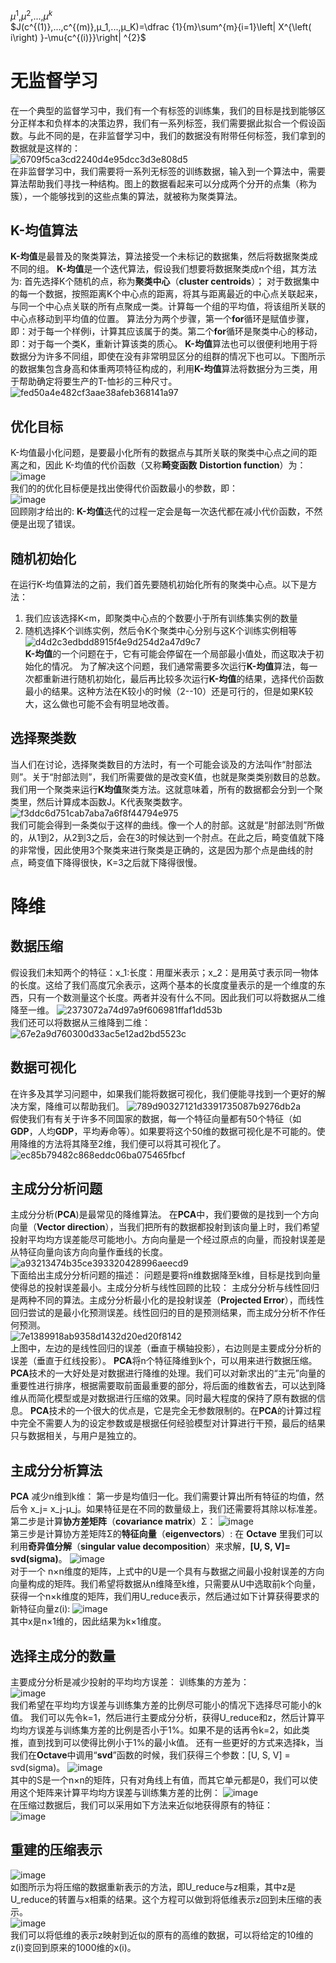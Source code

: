 $μ^1$,$μ^2$,...,$μ^k$</br>
$J(c^{(1)},...,c^{(m)},μ_1,...,μ_K)=\dfrac {1}{m}\sum^{m}{i=1}\left| X^{\left( i\right) }-\mu{c^{(i)}}\right| ^{2}$
# 无监督学习
在一个典型的监督学习中，我们有一个有标签的训练集，我们的目标是找到能够区分正样本和负样本的决策边界，我们有一系列标签，我们需要据此拟合一个假设函数。与此不同的是，在非监督学习中，我们的数据没有附带任何标签，我们拿到的数据就是这样的：</br>
![6709f5ca3cd2240d4e95dcc3d3e808d5](https://github.com/zhangruiouc/Machine-Learning-Course/assets/130215873/c437b2a7-9fe3-46f9-8132-c90451d88ad1)</br>
在非监督学习中，我们需要将一系列无标签的训练数据，输入到一个算法中，需要算法帮助我们寻找一种结构。图上的数据看起来可以分成两个分开的点集（称为簇），一个能够找到的这些点集的算法，就被称为聚类算法。
## K-均值算法
**K-均值**是最普及的聚类算法，算法接受一个未标记的数据集，然后将数据聚类成不同的组。
**K-均值**是一个迭代算法，假设我们想要将数据聚类成n个组，其方法为:
首先选择K个随机的点，称为**聚类中心**（**cluster centroids**）；
对于数据集中的每一个数据，按照距离K个中心点的距离，将其与距离最近的中心点关联起来，与同一个中心点关联的所有点聚成一类。计算每一个组的平均值，将该组所关联的中心点移动到平均值的位置。
算法分为两个步骤，第一个**for**循环是赋值步骤，即：对于每一个样例i，计算其应该属于的类。第二个**for**循环是聚类中心的移动，即：对于每一个类K，重新计算该类的质心。
**K-均值**算法也可以很便利地用于将数据分为许多不同组，即使在没有非常明显区分的组群的情况下也可以。下图所示的数据集包含身高和体重两项特征构成的，利用**K-均值**算法将数据分为三类，用于帮助确定将要生产的T-恤衫的三种尺寸。
![fed50a4e482cf3aae38afeb368141a97](https://github.com/zhangruiouc/Machine-Learning-Course/assets/130215873/963d722d-b1dc-48d7-bd27-b0fd4cd4d063)</br>
## 优化目标
K-均值最小化问题，是要最小化所有的数据点与其所关联的聚类中心点之间的距离之和，因此
K-均值的代价函数（又称**畸变函数** **Distortion function**）为：</br>
![image](https://github.com/zhangruiouc/Machine-Learning-Course/assets/130215873/9b0a1d0a-5b4e-4d81-84da-9d61a1a92ad2)</br>
我们的的优化目标便是找出使得代价函数最小的参数，即：</br>
![image](https://github.com/zhangruiouc/Machine-Learning-Course/assets/130215873/0b125a44-d2cc-4ae0-8932-0f126d7562b5)</br>
回顾刚才给出的:
**K-均值**迭代的过程一定会是每一次迭代都在减小代价函数，不然便是出现了错误。
## 随机初始化
在运行K-均值算法的之前，我们首先要随机初始化所有的聚类中心点。以下是方法：</br>
1. 我们应该选择K<m，即聚类中心点的个数要小于所有训练集实例的数量
2. 随机选择K个训练实例，然后令K个聚类中心分别与这K个训练实例相等
![d4d2c3edbdd8915f4e9d254d2a47d9c7](https://github.com/zhangruiouc/Machine-Learning-Course/assets/130215873/83af814c-9876-4421-aa7a-0fb756486b2d)</br>
**K-均值**的一个问题在于，它有可能会停留在一个局部最小值处，而这取决于初始化的情况。
为了解决这个问题，我们通常需要多次运行**K-均值**算法，每一次都重新进行随机初始化，最后再比较多次运行**K-均值**的结果，选择代价函数最小的结果。这种方法在K较小的时候（2--10）还是可行的，但是如果K较大，这么做也可能不会有明显地改善。
## 选择聚类数
当人们在讨论，选择聚类数目的方法时，有一个可能会谈及的方法叫作“肘部法则”。关于“肘部法则”，我们所需要做的是改变K值，也就是聚类类别数目的总数。我们用一个聚类来运行**K均值**聚类方法。这就意味着，所有的数据都会分到一个聚类里，然后计算成本函数J。K代表聚类数字。
![f3ddc6d751cab7aba7a6f8f44794e975](https://github.com/zhangruiouc/Machine-Learning-Course/assets/130215873/c7f2ae53-debc-4439-8afa-3e68cf72b181)</br>
我们可能会得到一条类似于这样的曲线。像一个人的肘部。这就是“肘部法则”所做的，从1到2，从2到3之后，会在3的时候达到一个肘点。在此之后，畸变值就下降的非常慢，因此使用3个聚类来进行聚类是正确的，这是因为那个点是曲线的肘点，畸变值下降得很快，K=3之后就下降得很慢。
# 降维
## 数据压缩
假设我们未知两个的特征：x_1:长度：用厘米表示；x_2：是用英寸表示同一物体的长度。这给了我们高度冗余表示，这两个基本的长度度量表示的是一个维度的东西，只有一个数测量这个长度。两者并没有什么不同。因此我们可以将数据从二维降至一维。
![2373072a74d97a9f606981ffaf1dd53b](https://github.com/zhangruiouc/Machine-Learning-Course/assets/130215873/faf50249-a0ed-4cef-b6f9-041bfd99d87e)</br>
我们还可以将数据从三维降到二维：</br>
![67e2a9d760300d33ac5e12ad2bd5523c](https://github.com/zhangruiouc/Machine-Learning-Course/assets/130215873/c26c1e9a-9874-4faa-8562-021ea149bbf2)</br>
## 数据可视化
在许多及其学习问题中，如果我们能将数据可视化，我们便能寻找到一个更好的解决方案，降维可以帮助我们。
![789d90327121d3391735087b9276db2a](https://github.com/zhangruiouc/Machine-Learning-Course/assets/130215873/2c98641c-e154-4b95-8788-1ddae90dbda9)</br>
假使我们有有关于许多不同国家的数据，每一个特征向量都有50个特征（如**GDP**，人均**GDP**，平均寿命等）。如果要将这个50维的数据可视化是不可能的。使用降维的方法将其降至2维，我们便可以将其可视化了。
![ec85b79482c868eddc06ba075465fbcf](https://github.com/zhangruiouc/Machine-Learning-Course/assets/130215873/b40991ae-8731-444b-bfe9-60c7d50e5f68)</br>
## 主成分分析问题
主成分分析(**PCA**)是最常见的降维算法。
在**PCA**中，我们要做的是找到一个方向向量（**Vector direction**），当我们把所有的数据都投射到该向量上时，我们希望投射平均均方误差能尽可能地小。方向向量是一个经过原点的向量，而投射误差是从特征向量向该方向向量作垂线的长度。
![a93213474b35ce393320428996aeecd9](https://github.com/zhangruiouc/Machine-Learning-Course/assets/130215873/b656fd39-addb-4e43-ab3f-373a6715a99a)</br>
下面给出主成分分析问题的描述：
问题是要将n维数据降至k维，目标是找到向量使得总的投射误差最小。主成分分析与线性回顾的比较：
主成分分析与线性回归是两种不同的算法。主成分分析最小化的是投射误差（**Projected Error**），而线性回归尝试的是最小化预测误差。线性回归的目的是预测结果，而主成分分析不作任何预测。</br>
![7e1389918ab9358d1432d20ed20f8142](https://github.com/zhangruiouc/Machine-Learning-Course/assets/130215873/d977cc31-2c40-4cbd-b518-8bbb1af77d45)</br>
上图中，左边的是线性回归的误差（垂直于横轴投影），右边则是主要成分分析的误差（垂直于红线投影）。
**PCA**将n个特征降维到k个，可以用来进行数据压缩。<br>
**PCA**技术的一大好处是对数据进行降维的处理。我们可以对新求出的“主元”向量的重要性进行排序，根据需要取前面最重要的部分，将后面的维数省去，可以达到降维从而简化模型或是对数据进行压缩的效果。同时最大程度的保持了原有数据的信息。
**PCA**技术的一个很大的优点是，它是完全无参数限制的。在**PCA**的计算过程中完全不需要人为的设定参数或是根据任何经验模型对计算进行干预，最后的结果只与数据相关，与用户是独立的。
## 主成分分析算法
**PCA** 减少n维到k维：
第一步是均值归一化。我们需要计算出所有特征的均值，然后令 x_j= x_j-μ_j。如果特征是在不同的数量级上，我们还需要将其除以标准差。
第二步是计算**协方差矩阵**（**covariance matrix**）Σ：
![image](https://github.com/zhangruiouc/Machine-Learning-Course/assets/130215873/9b9fb09c-d853-4601-afa1-b223a69e2c83)</br>
第三步是计算协方差矩阵Σ的**特征向量**（**eigenvectors**）:
在 **Octave** 里我们可以利用**奇异值分解**（**singular value decomposition**）来求解，**[U, S, V]= svd(sigma)**。
![image](https://github.com/zhangruiouc/Machine-Learning-Course/assets/130215873/eccb58b7-477d-4fac-b293-969aeb840194)</br>
对于一个 n×n维度的矩阵，上式中的U是一个具有与数据之间最小投射误差的方向向量构成的矩阵。我们希望将数据从n维降至k维，只需要从U中选取前k个向量，获得一个n×k维度的矩阵，我们用U_reduce表示，然后通过如下计算获得要求的新特征向量z(i):
![image](https://github.com/zhangruiouc/Machine-Learning-Course/assets/130215873/8c205991-c8d9-42c9-8c56-4e5e91b05e78)</br>
其中x是n×1维的，因此结果为k×1维度。
## 选择主成分的数量
主要成分分析是减少投射的平均均方误差：
训练集的方差为：</br>
![image](https://github.com/zhangruiouc/Machine-Learning-Course/assets/130215873/7ba4f101-3014-495a-9d92-9f7f4f07dbd2)</br>
我们希望在平均均方误差与训练集方差的比例尽可能小的情况下选择尽可能小的k值。
我们可以先令k=1，然后进行主要成分分析，获得U_reduce和z，然后计算平均均方误差与训练集方差的比例是否小于1%。如果不是的话再令k=2，如此类推，直到找到可以使得比例小于1%的最小k值。
还有一些更好的方式来选择k，当我们在**Octave**中调用“**svd**”函数的时候，我们获得三个参数：[U, S, V] = svd(sigma)。</r>
![image](https://github.com/zhangruiouc/Machine-Learning-Course/assets/130215873/0589f142-171d-40dd-b8f6-a3c238ccdf10)</br>
其中的S是一个n×n的矩阵，只有对角线上有值，而其它单元都是0，我们可以使用这个矩阵来计算平均均方误差与训练集方差的比例：
![image](https://github.com/zhangruiouc/Machine-Learning-Course/assets/130215873/5b23af6b-0639-4166-acfd-84988918fa3d)</br>
在压缩过数据后，我们可以采用如下方法来近似地获得原有的特征：</br>
![image](https://github.com/zhangruiouc/Machine-Learning-Course/assets/130215873/5614b354-f5b7-4b45-a950-00c4e757bd9d)</br>
## 重建的压缩表示
![image](https://github.com/zhangruiouc/Machine-Learning-Course/assets/130215873/429b8d03-a508-4963-b808-3184b9f12c44)</br>
如图所示为将压缩的数据重新表示的方法，即U_reduce与z相乘，其中z是U_reduce的转置与x相乘的结果。这个方程可以做到将低维表示z回到未压缩的表示。</br>
![image](https://github.com/zhangruiouc/Machine-Learning-Course/assets/130215873/3b970616-75bf-4c69-ace6-d594bcc74875)</br>
我们可以将低维的表示z映射到近似的原有的高维的数据，可以将给定的10维的z(i)变回到原来的1000维的x(i)。
